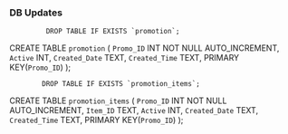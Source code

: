 ### DB Updates

             DROP TABLE IF EXISTS `promotion`;
CREATE TABLE `promotion` (
`Promo_ID` INT NOT NULL AUTO_INCREMENT,
`Active` INT,
`Created_Date` TEXT,
`Created_Time` TEXT,
PRIMARY KEY(`Promo_ID`)
);

            DROP TABLE IF EXISTS `promotion_items`;
CREATE TABLE `promotion_items` (
`Promo_ID` INT NOT NULL AUTO_INCREMENT,
`Item_ID` TEXT,
`Active` INT,
`Created_Date` TEXT,
`Created_Time` TEXT,
PRIMARY KEY(`Promo_ID`)
);
